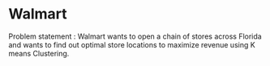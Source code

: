 # Walmart
Problem statement : Walmart wants to open a chain of stores across Florida and wants to find out optimal store locations to maximize revenue using K means Clustering.
